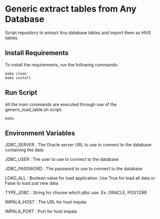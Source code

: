 #  Generic extract tables from Any Database
Script repository to extract Any database tables and import them as HIVE tables.

## Install Requirements
To install the requirements, run the following commands:

    make clean
    make install

## Run Script
All the main commands are executed through use of the generic_load_table.sh script:

    make

## Environment Variables

JDBC_SERVER : The Oracle server URL to use to connect to the database containing the data

JDBC_USER : The user to use to connect to the database

JDBC_PASSWORD : The password to use to connect to the database

LOAD_ALL : Boolean value for load application. Use True for load all data or False to load just new data

TYPE_JDBC : String for choose which jdbc use. Ex: ORACLE, POSTGRE

IMPALA_HOST : The URL for host impala

IMPALA_PORT : Port for host impala


